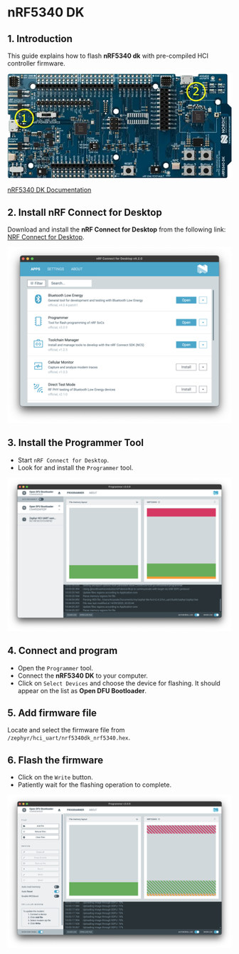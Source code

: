 # nRF5340 DK

## 1. Introduction

This guide explains how to flash **nRF5340 dk** with pre-compiled HCI controller firmware.

![nRF5340 DK Image](./imgs/nrf5340-dk.webp)

[nRF5340 DK Documentation](https://www.nordicsemi.com/Products/Development-hardware/nrf5340-dk)

## 2. Install nRF Connect for Desktop

Download and install the **nRF Connect for Desktop** from the following link: [NRF Connect for Desktop](https://www.nordicsemi.com/Products/Development-tools/nRF-Connect-for-Desktop/Download?lang=en#infotabs).

![nRF Connect for Desktop Installation Image](imgs/nrf-connect.png)

## 3. Install the Programmer Tool

- Start `nRF Connect for Desktop`.
- Look for and install the `Programmer` tool.

![Programmer Tool Image](imgs/nrf-select-device.png)

## 4. Connect and program

- Open the `Programmer` tool.
- Connect the **nRF5340 DK** to your computer.
- Click on `Select Devices` and choose the device for flashing. It should appear on the list as **Open DFU Bootloader**.

## 5. Add firmware file

Locate and select the firmware file from `/zephyr/hci_uart/nrf5340dk_nrf5340.hex`.

## 6. Flash the firmware

- Click on the `Write` button.
- Patiently wait for the flashing operation to complete.

![Programmer Tool Image](imgs/nrf-flashing.png)
